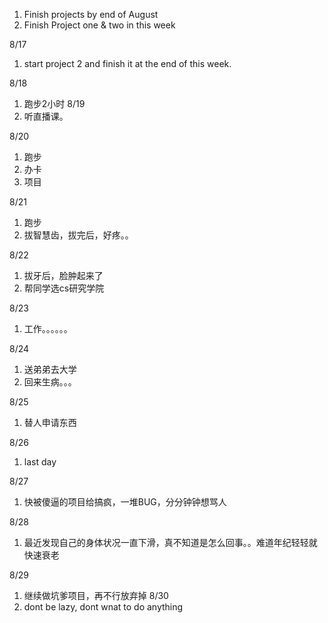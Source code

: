 1. Finish projects by end of August
2. Finish Project one & two in this week

8/17
1. start project 2 and finish it at the end of this week.

8/18
1. 跑步2小时
8/19
1. 听直播课。

8/20
1. 跑步
2. 办卡
3. 项目

8/21
1. 跑步
2. 拔智慧齿，拔完后，好疼。。

8/22
1. 拔牙后，脸肿起来了
2. 帮同学选cs研究学院

8/23
1. 工作。。。。。。

8/24
1. 送弟弟去大学
2. 回来生病。。。

8/25
1. 替人申请东西

8/26
1. last day

8/27
1. 快被傻逼的项目给搞疯，一堆BUG，分分钟钟想骂人

8/28
1. 最近发现自己的身体状况一直下滑，真不知道是怎么回事。。难道年纪轻轻就快速衰老

8/29
1. 继续做坑爹项目，再不行放弃掉
8/30
1. dont be lazy, dont wnat to do anything

